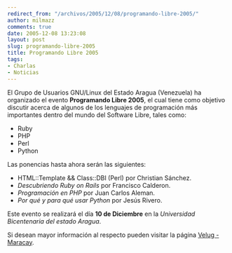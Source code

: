 ```yaml
---
redirect_from: "/archivos/2005/12/08/programando-libre-2005/"
author: milmazz
comments: true
date: 2005-12-08 13:23:08
layout: post
slug: programando-libre-2005
title: Programando Libre 2005
tags:
- Charlas
- Noticias
---
```


El Grupo de Usuarios GNU/Linux del Estado Aragua (Venezuela) ha organizado el evento **Programando Libre 2005**, el cual tiene como objetivo discutir acerca de algunos de los lenguajes de programación más importantes dentro del mundo del Software Libre, tales como:

  * Ruby
  * PHP
  * Perl
  * Python

Las ponencias hasta ahora serán las siguientes:

  * HTML::Template && Class::DBI (Perl) por Christian Sánchez.
  * _Descubriendo Ruby on Rails_ por Francisco Calderon.
  * _Programación en PHP_ por Juan Carlos Aleman.
  * _Por qué y para qué usar Python_ por Jesús Rivero.

Este evento se realizará el día **10 de Diciembre** en la _Universidad Bicentenaria del estado Aragua_.

Si desean mayor información al respecto pueden visitar la página [Velug - Maracay](http://maracay.velug.org.ve/eventos.html).
